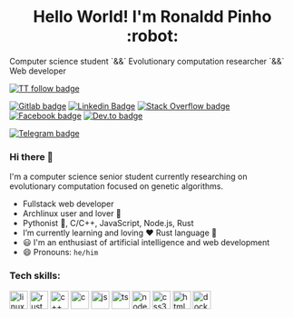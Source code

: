 <h1 align="center">
  Hello World! I'm Ronaldd Pinho :robot:
</h1> 

<p font='monospace'>
  Computer science student `&&` Evolutionary computation researcher `&&` Web developer
</p>

[![TT follow badge](https://img.shields.io/badge/-Follow%20me-2888BA?style=flat-square&logo=Twitter&logoColor=white)](https://twitter.com/ronalddpinho?ref_src=twsrc%5Etfw)

<!-- [![Github Badge](https://img.shields.io/badge/-Github-000?style=flat&logo=Github&logoColor=white&link=https://github.com/pinho)](https://github.com/pinho) -->
[![Gitlab badge](https://img.shields.io/badge/Gitlab-433175?style=flat&logo=Gitlab&labelColor=433175&link=https://gitlab.com/ronalddpinho)](https://gitlab.com/ronalddpinho)
[![Linkedin Badge](https://img.shields.io/badge/-LinkedIn-blue?style=flat&logo=Linkedin&logoColor=white&link=https://www.linkedin.com/in/ronalddpinho/)](https://www.linkedin.com/in/ronalddpinho/)
[![Stack Overflow badge](https://img.shields.io/badge/-Stack%20Overflow-FE7A16?style=flat&logo=StackOverflow&logoColor=white&labelColor=FE7A16&link=https://stackoverflow.com/users/11047429/konn)](https://stackoverflow.com/users/11047429/konn)
[![Facebook badge](https://img.shields.io/badge/-Facebook-1877F2?style=flat&logo=Facebook&logoColor=white&labelColor=1877F2&link=https://facebook.com/ronald.pinho.2)](https://facebook.com/ronald.pinho.2)
[![Dev.to badge](https://img.shields.io/badge/-Dev.to-111?style=flat&labelColor=111&logo=Dev.to&logoColor=white&link=https://dev.to/ronalddpinho)](https://dev.to/ronalddpinho)
<!--
[![Whatsapp Badge](https://img.shields.io/badge/-Whatsapp-4CA143?style=flat&labelColor=4CA143&logo=whatsapp&logoColor=white&link=https://api.whatsapp.com/send?phone=5591992220285&text=Olá!)](https://api.whatsapp.com/send?phone=5591992220285&text=Olá!)
-->
[![Telegram badge](https://img.shields.io/badge/-Telegram-101025?style=flat&logo=Telegram&logoColor=white&labelColor=101025&link=https://t.me/ronalddpinho)](https://t.me/ronalddpinho)

### Hi there 👋

I'm a computer science senior student currently
researching on evolutionary computation focused on genetic algorithms.

- Fullstack web developer
- Archlinux user and lover :blue_heart:
- Pythonist :snake:, C/C++, JavaScript, Node.js, Rust
- I’m currently learning and loving :heart: Rust language :crab:
- :smiley: I'm an enthusiast of artificial intelligence and web development
- 😄 Pronouns: `he/him`

### Tech skills:
<p align="left">
  <img src="https://konpa.github.io/devicon/devicon.git/icons/linux/linux-original.svg" alt="linux" width="32" height="32"/>
  <img src="https://konpa.github.io/devicon/devicon.git/icons/rust/rust-plain.svg" alt="rust" width="32" height="32"/>
  <img src="https://konpa.github.io/devicon/devicon.git/icons/cplusplus/cplusplus-plain.svg" alt="c++" width="32" height="32"/>
  <img src="https://konpa.github.io/devicon/devicon.git/icons/c/c-plain.svg" alt="c" width="32" height="32"/>
  <img src="https://konpa.github.io/devicon/devicon.git/icons/javascript/javascript-plain.svg" alt="js" width="32" height="32"/>
  <img src="https://konpa.github.io/devicon/devicon.git/icons/typescript/typescript-plain.svg" alt="ts" width="32" height="32"/>
  <img src="https://konpa.github.io/devicon/devicon.git/icons/nodejs/nodejs-plain.svg" alt="nodejs" width="32" height="32"/>
  <img src="https://konpa.github.io/devicon/devicon.git/icons/css3/css3-plain.svg" alt="css3" width="32" height="32"/>
  <img src="https://konpa.github.io/devicon/devicon.git/icons/html5/html5-plain.svg" alt="html" width="32" height="32"/>
  <img src="https://konpa.github.io/devicon/devicon.git/icons/docker/docker-original-wordmark.svg" alt="docker" width="32" height="32"/>
</p>
